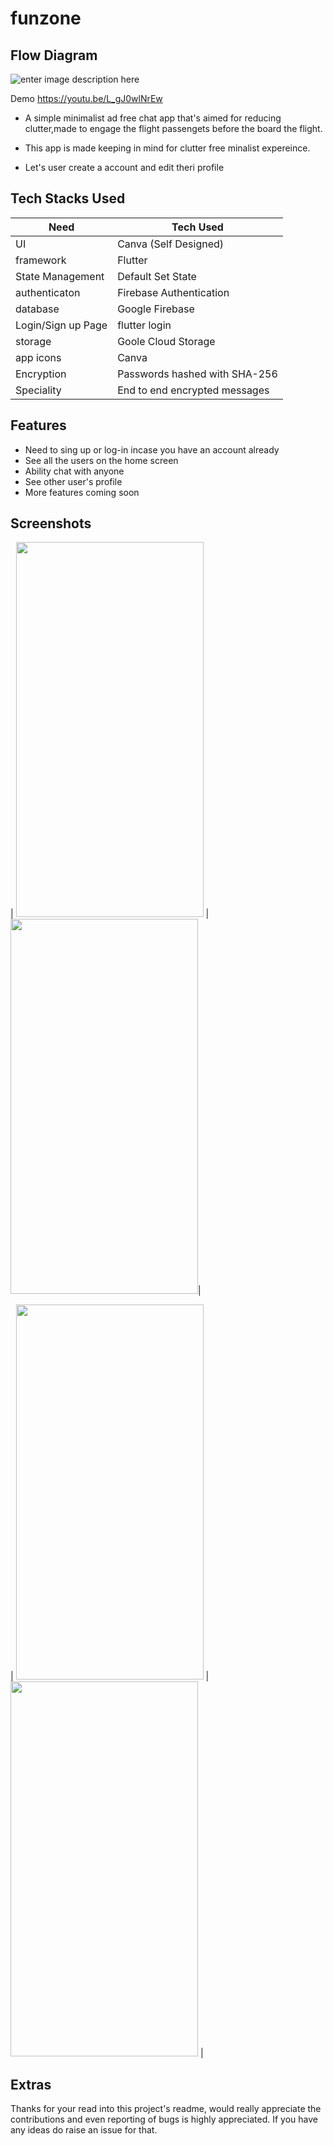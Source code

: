 # funzone


## Flow Diagram 

<!-- ![enter image description here](https://raw.githubusercontent.com/AshAman999/FUNZONE/main/assets/chatscreen.jpg) -->
![enter image description here](https://raw.githubusercontent.com/AshAman999/FUNZONE/main/diagram.drawio.png)



Demo https://youtu.be/L_gJ0wlNrEw





- A simple minimalist ad free chat app that's aimed for reducing clutter,made to engage the flight passengets before the board the flight.

- This app is made keeping in mind for clutter free minalist expereince.
- Let's user create a account and edit theri profile 

## Tech Stacks Used

| Need             | Tech Used                    |
| ---------------- | ---------------------------- |
| UI               | Canva (Self Designed)|
| framework        | Flutter                      |
| State Management        | Default Set State|
| authenticaton    | Firebase Authentication             |
| database         | Google Firebase           |
| Login/Sign up Page         | flutter login           |
| storage         | Goole Cloud Storage          |
| app icons        | Canva                        |
| Encryption         | Passwords hashed with SHA-256         |
| Speciality         | End to end encrypted messages       |



## Features

- Need to sing up or log-in incase you have an account already
- See all the users on the home screen
- Ability chat with anyone
- See other user's profile
- More features coming soon


## Screenshots


| <img src="https://user-images.githubusercontent.com/57723319/165449103-5a31853e-3026-4c0e-bed5-8a38e7cc9817.png" width="300" height="600" /> |<img src="https://user-images.githubusercontent.com/57723319/165449110-93165fac-52f3-4435-b959-cc7fb728e2eb.png" width="300" height="600" />|
              
              
              
| <img src="https://user-images.githubusercontent.com/57723319/165449346-0d8d61e1-6252-4691-9313-a74b1d37940d.png" width="300" height="600" />
        | <img src="https://user-images.githubusercontent.com/57723319/165449328-f93c3686-3a00-46c0-ba4d-4d7caeb55ef1.png" width="300" height="600" />
                     |




## Extras
 Thanks for your read into this project's readme, would really appreciate the contributions and even reporting of  bugs is highly appreciated. 
If you have any ideas do raise an issue for that.


<!-- ## Getting Started

This project is a starting point for a Flutter application.

A few resources to get you started if this is your first Flutter project:

- [Lab: Write your first Flutter app](https://flutter.dev/docs/get-started/codelab)
- [Cookbook: Useful Flutter samples](https://flutter.dev/docs/cookbook)

For help getting started with Flutter, view our
[online documentation](https://flutter.dev/docs), which offers tutorials,
samples, guidance on mobile development, and a full API reference. -->
